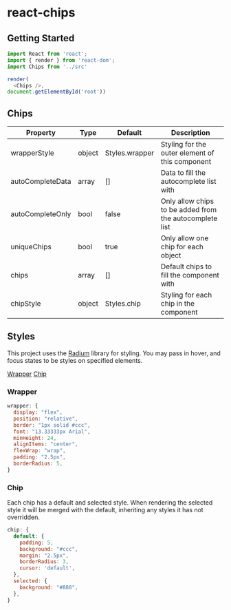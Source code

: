 # react-chips

## Getting Started

```javascript
import React from 'react';
import { render } from 'react-dom';
import Chips from '../src'

render(
  <Chips />,
document.getElementById('root'))
```

## Chips

|Property|Type|Default|Description|
|--------|----|-------|-----------|
|wrapperStyle|object|Styles.wrapper|Styling for the outer element of this component|
|autoCompleteData|array|[]|Data to fill the autocomplete list with|
|autoCompleteOnly|bool|false|Only allow chips to be added from the autocomplete list|
|uniqueChips|bool|true|Only allow one chip for each object|
|chips|array|[]|Default chips to fill the component with|
|chipStyle|object|Styles.chip|Styling for each chip in the component|

## Styles

This project uses the [Radium](http://stack.formidable.com/radium/) library for styling. You may pass in hover, and focus states to be styles on specified elements.

[Wrapper](#wrapper)
[Chip](#chip)

### Wrapper
```javascript
wrapper: {
  display: "flex",
  position: "relative",
  border: "1px solid #ccc",
  font: "13.33333px Arial",
  minHeight: 24,
  alignItems: "center",
  flexWrap: "wrap",
  padding: "2.5px",
  borderRadius: 5,
}
```

### Chip
Each chip has a default and selected style. When rendering the selected style it will be merged with the default, inheriting any styles it has not overridden.

```javascript
chip: {
  default: {
    padding: 5,
    background: "#ccc",
    margin: "2.5px",
    borderRadius: 3,
    cursor: 'default',
  },
  selected: {
    background: "#888",
  },
}
```

